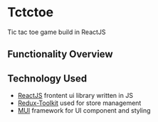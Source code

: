 # Tctctoe

Tic tac toe game build in ReactJS

## Functionality Overview


## Technology Used

- [ReactJS] frontent ui library written in JS
- [Redux-Toolkit] used for store management
- [MUI] framework for UI component and styling



[ReactJS]: https://reactjs.org/docs/getting-started.html
[Redux-Toolkit]: https://redux-toolkit.js.org/introduction/getting-started
[MUI]: https://mui.com/material-ui/getting-started/installation/

